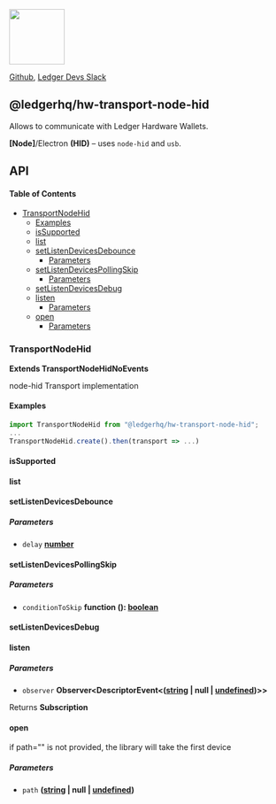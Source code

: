 <img src="https://user-images.githubusercontent.com/211411/34776833-6f1ef4da-f618-11e7-8b13-f0697901d6a8.png" height="100" />

[Github](https://github.com/LedgerHQ/ledgerjs/),
[Ledger Devs Slack](https://ledger-dev.slack.com/)

## @ledgerhq/hw-transport-node-hid

Allows to communicate with Ledger Hardware Wallets.

**[Node]**/Electron **(HID)** – uses `node-hid` and `usb`.

## API

<!-- Generated by documentation.js. Update this documentation by updating the source code. -->

#### Table of Contents

-   [TransportNodeHid](#transportnodehid)
    -   [Examples](#examples)
    -   [isSupported](#issupported)
    -   [list](#list)
    -   [setListenDevicesDebounce](#setlistendevicesdebounce)
        -   [Parameters](#parameters)
    -   [setListenDevicesPollingSkip](#setlistendevicespollingskip)
        -   [Parameters](#parameters-1)
    -   [setListenDevicesDebug](#setlistendevicesdebug)
    -   [listen](#listen)
        -   [Parameters](#parameters-2)
    -   [open](#open)
        -   [Parameters](#parameters-3)

### TransportNodeHid

**Extends TransportNodeHidNoEvents**

node-hid Transport implementation

#### Examples

```javascript
import TransportNodeHid from "@ledgerhq/hw-transport-node-hid";
...
TransportNodeHid.create().then(transport => ...)
```

#### isSupported

#### list

#### setListenDevicesDebounce

##### Parameters

-   `delay` **[number](https://developer.mozilla.org/docs/Web/JavaScript/Reference/Global_Objects/Number)** 

#### setListenDevicesPollingSkip

##### Parameters

-   `conditionToSkip` **function (): [boolean](https://developer.mozilla.org/docs/Web/JavaScript/Reference/Global_Objects/Boolean)** 

#### setListenDevicesDebug

#### listen

##### Parameters

-   `observer` **Observer&lt;DescriptorEvent&lt;([string](https://developer.mozilla.org/docs/Web/JavaScript/Reference/Global_Objects/String) | null | [undefined](https://developer.mozilla.org/docs/Web/JavaScript/Reference/Global_Objects/undefined))>>** 

Returns **Subscription** 

#### open

if path="" is not provided, the library will take the first device

##### Parameters

-   `path` **([string](https://developer.mozilla.org/docs/Web/JavaScript/Reference/Global_Objects/String) | null | [undefined](https://developer.mozilla.org/docs/Web/JavaScript/Reference/Global_Objects/undefined))** 
